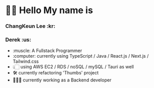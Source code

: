 <h1>🤚🏻 Hello My name is </h1>
<h3>ChangKeun Lee :kr: </h3>
<h3>Derek :us: </h3> 

<table>
<ul>
  <li>:muscle: A Fullstack Programmer</li>
  <li>:computer: currently using TypeScript / Java / React.js / Next.js / Tailwind.css</li>
  <li>👆🏻 using AWS EC2 / RDS / noSQL / mySQL / Tauri as well 
  <li>🛠 currently refactoring 'Thumbs' project</li>
  <li>🧑🏽‍💻 currently working as a Backend developer</li>
</ul>
</table>
